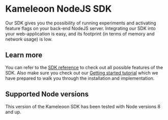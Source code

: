 # Kameleoon NodeJS SDK

Our SDK gives you the possibility of running experiments and activating feature flags on your back-end NodeJS server. Integrating our SDK into your web-application is easy, and its footprint (in terms of memory and network usage) is low.

## Learn more

You can refer to the [SDK reference](https://developers.kameleoon.com/nodejs-sdk.html#reference) to check out all possible features of the SDK. Also make sure you check out our [Getting started tutorial](https://developers.kameleoon.com/nodejs-sdk.html#getting-started) which we have prepared to walk you through the installation and implementation.

## Supported Node versions

This version of the Kameleoon SDK has been tested with Node versions 8 and up.
